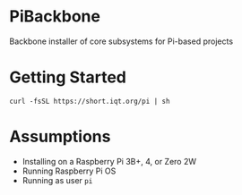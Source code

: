 # PiBackbone
Backbone installer of core subsystems for Pi-based projects

# Getting Started
```
curl -fsSL https://short.iqt.org/pi | sh
```

# Assumptions
- Installing on a Raspberry Pi 3B+, 4, or Zero 2W
- Running Raspberry Pi OS
- Running as user `pi`
